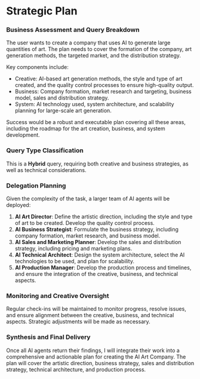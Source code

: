 # Strategic Plan

### Business Assessment and Query Breakdown

The user wants to create a company that uses AI to generate large quantities of art. The plan needs to cover the formation of the company, art generation methods, the targeted market, and the distribution strategy.

Key components include:

- Creative: AI-based art generation methods, the style and type of art created, and the quality control processes to ensure high-quality output.
- Business: Company formation, market research and targeting, business model, sales and distribution strategy.
- System: AI technology used, system architecture, and scalability planning for large-scale art generation.

Success would be a robust and executable plan covering all these areas, including the roadmap for the art creation, business, and system development.

### Query Type Classification

This is a **Hybrid** query, requiring both creative and business strategies, as well as technical considerations.

### Delegation Planning

Given the complexity of the task, a larger team of AI agents will be deployed:

1. **AI Art Director**: Define the artistic direction, including the style and type of art to be created. Develop the quality control process.
2. **AI Business Strategist**: Formulate the business strategy, including company formation, market research, and business model.
3. **AI Sales and Marketing Planner**: Develop the sales and distribution strategy, including pricing and marketing plans.
4. **AI Technical Architect**: Design the system architecture, select the AI technologies to be used, and plan for scalability.
5. **AI Production Manager**: Develop the production process and timelines, and ensure the integration of the creative, business, and technical aspects.

### Monitoring and Creative Oversight

Regular check-ins will be maintained to monitor progress, resolve issues, and ensure alignment between the creative, business, and technical aspects. Strategic adjustments will be made as necessary.

### Synthesis and Final Delivery

Once all AI agents return their findings, I will integrate their work into a comprehensive and actionable plan for creating the AI Art Company. The plan will cover the artistic direction, business strategy, sales and distribution strategy, technical architecture, and production process.